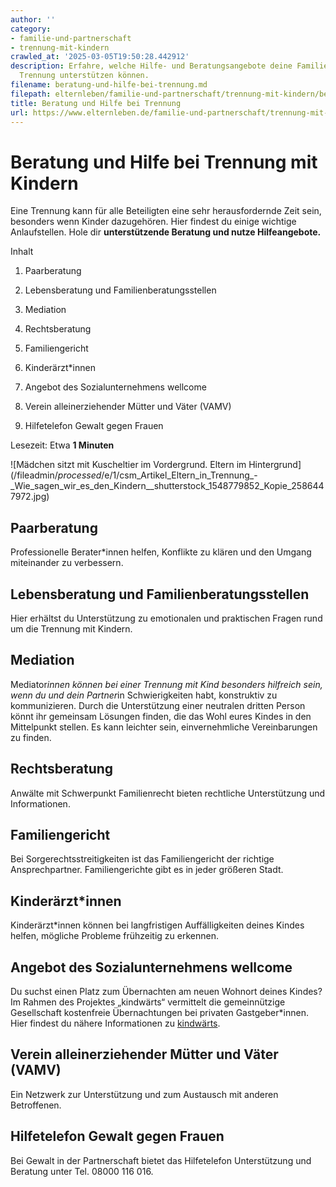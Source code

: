 ```yaml
---
author: ''
category:
- familie-und-partnerschaft
- trennung-mit-kindern
crawled_at: '2025-03-05T19:50:28.442912'
description: Erfahre, welche Hilfe- und Beratungsangebote deine Familie bei einer
  Trennung unterstützen können.
filename: beratung-und-hilfe-bei-trennung.md
filepath: elternleben/familie-und-partnerschaft/trennung-mit-kindern/beratung-und-hilfe-bei-trennung.md
title: Beratung und Hilfe bei Trennung
url: https://www.elternleben.de/familie-und-partnerschaft/trennung-mit-kindern/beratung-und-hilfe-bei-trennung/
---
```


#  Beratung und Hilfe bei Trennung mit Kindern

Eine Trennung kann für alle Beteiligten eine sehr herausfordernde Zeit sein,
besonders wenn Kinder dazugehören. Hier findest du einige wichtige
Anlaufstellen. Hole dir **unterstützende Beratung und nutze Hilfeangebote.**

Inhalt

1. Paarberatung

2. Lebensberatung und Familienberatungsstellen

3. Mediation

4. Rechtsberatung

5. Familiengericht

6. Kinderärzt*innen

7. Angebot des Sozialunternehmens wellcome

8. Verein alleinerziehender Mütter und Väter (VAMV)

9. Hilfetelefon Gewalt gegen Frauen

Lesezeit: Etwa **1 Minuten**

![Mädchen sitzt mit Kuscheltier im Vordergrund. Eltern im
Hintergrund](/fileadmin/_processed_/e/1/csm_Artikel_Eltern_in_Trennung_-
_Wie_sagen_wir_es_den_Kindern__shutterstock_1548779852_Kopie_2586447972.jpg)

##  Paarberatung

Professionelle Berater*innen helfen, Konflikte zu klären und den Umgang
miteinander zu verbessern.

##  Lebensberatung und Familienberatungsstellen

Hier erhältst du Unterstützung zu emotionalen und praktischen Fragen rund um
die Trennung mit Kindern.

##  Mediation

Mediator*innen können bei einer Trennung mit Kind besonders hilfreich sein,
wenn du und dein Partner*in Schwierigkeiten habt, konstruktiv zu
kommunizieren. Durch die Unterstützung einer neutralen dritten Person könnt
ihr gemeinsam Lösungen finden, die das Wohl eures Kindes in den Mittelpunkt
stellen. Es kann leichter sein, einvernehmliche Vereinbarungen zu finden.

##  Rechtsberatung

Anwälte mit Schwerpunkt Familienrecht bieten rechtliche Unterstützung und
Informationen.

##  Familiengericht

Bei Sorgerechtsstreitigkeiten ist das Familiengericht der richtige
Ansprechpartner. Familiengerichte gibt es in jeder größeren Stadt.

##  Kinderärzt*innen

Kinderärzt*innen können bei langfristigen Auffälligkeiten deines Kindes
helfen, mögliche Probleme frühzeitig zu erkennen.

##  Angebot des Sozialunternehmens wellcome

Du suchst einen Platz zum Übernachten am neuen Wohnort deines Kindes? Im
Rahmen des Projektes „kindwärts“ vermittelt die gemeinnützige Gesellschaft
kostenfreie Übernachtungen bei privaten Gastgeber*innen. Hier findest du
nähere Informationen zu [kindwärts](https://www.wellcome-online.de/kindwaerts/
"kindwärts").

##  Verein alleinerziehender Mütter und Väter (VAMV)

Ein Netzwerk zur Unterstützung und zum Austausch mit anderen Betroffenen.

##  Hilfetelefon Gewalt gegen Frauen

Bei Gewalt in der Partnerschaft bietet das Hilfetelefon Unterstützung und
Beratung unter Tel. 08000 116 016.


